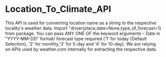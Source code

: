 # Location_To_Climate_API

This API is used for converting location name as a string to the respective locality's weather data. Import "driver(place,date=None,type_of_forecast=1) from package. You can pass ANY ONE OF the keyword arguments - Date in "YYYY-MM-DD" format/ forecast type required ('1' for today {Default Selection}, '2' for monthly,'3' for 5-day and '4' for 10-day). We are relying on APIs used by weather.com internally for extracting the respective data. 
